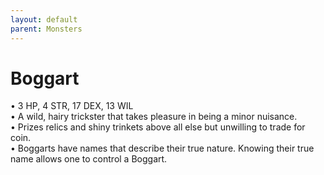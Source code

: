 ```yaml
---
layout: default
parent: Monsters
---
```


# Boggart
• 3 HP, 4 STR, 17 DEX, 13 WIL  
• A wild, hairy trickster that takes pleasure in being a minor nuisance.  
• Prizes relics and shiny trinkets above all else but unwilling to trade for coin.  
• Boggarts have names that describe their true nature. Knowing their true name allows one to control a Boggart.  
